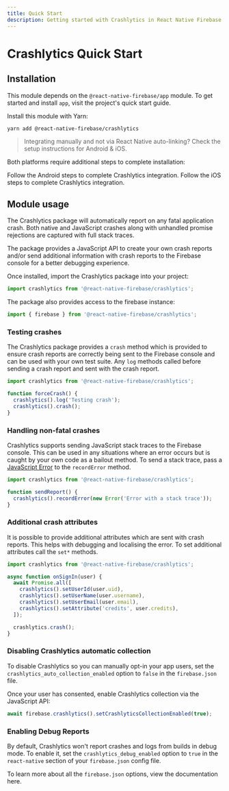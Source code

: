 ```yaml
---
title: Quick Start
description: Getting started with Crashlytics in React Native Firebase
---
```


# Crashlytics Quick Start

## Installation

This module depends on the `@react-native-firebase/app` module. To get started and install `app`,
visit the project's <Anchor version={false} group={false} href="/quick-start">quick start</Anchor> guide.

Install this module with Yarn:

```bash
yarn add @react-native-firebase/crashlytics
```

> Integrating manually and not via React Native auto-linking? Check the setup instructions for <Anchor version group href="/android">Android</Anchor> & <Anchor version group href="/ios">iOS</Anchor>.

Both platforms require additional steps to complete installation:

<Grid columns="2">
	<Block
		title="Android: Additional Steps"
		to="/android-setup"
		icon="android"
		color="#4CAF50"
	>
		Follow the Android steps to complete Crashlytics integration.
  	</Block>
    <Block
		title="iOS: Additional Steps"
        to="/ios-setup"
        icon="phone_iphone"
        color="#2196F3"
    >
        Follow the iOS steps to complete Crashlytics integration.
    </Block>
</Grid>

## Module usage

The Crashlytics package will automatically report on any fatal application crash. Both native and JavaScript
crashes along with unhandled promise rejections are captured with full stack traces.

The package provides a JavaScript API to create your own crash reports and/or send additional information
with crash reports to the Firebase console for a better debugging experience.

Once installed, import the Crashlytics package into your project:

```js
import crashlytics from '@react-native-firebase/crashlytics';
```

The package also provides access to the firebase instance:

```js
import { firebase } from '@react-native-firebase/crashlytics';
```

### Testing crashes

The Crashlytics package provides a `crash` method which is provided to ensure crash reports are correctly
being sent to the Firebase console and can be used with your own test suite. Any `log` methods called before
sending a crash report and sent with the crash report.

```js
import crashlytics from '@react-native-firebase/crashlytics';

function forceCrash() {
  crashlytics().log('Testing crash');
  crashlytics().crash();
}
```

### Handling non-fatal crashes

Crashlytics supports sending JavaScript stack traces to the Firebase console. This can be used in any situations
where an error occurs but is caught by your own code as a bailout method. To
send a stack trace, pass a [JavaScript Error](https://developer.mozilla.org/en-US/docs/Web/JavaScript/Reference/Global_Objects/Error)
to the `recordError` method.

```js
import crashlytics from '@react-native-firebase/crashlytics';

function sendReport() {
  crashlytics().recordError(new Error('Error with a stack trace'));
}
```

### Additional crash attributes

It is possible to provide additional attributes which are sent with crash reports. This helps with debugging and
localising the error. To set additional attributes call the `set*` methods.

```js
import crashlytics from '@react-native-firebase/crashlytics';

async function onSignIn(user) {
  await Promise.all([
    crashlytics().setUserId(user.uid),
    crashlytics().setUserName(user.username),
    crashlytics().setUserEmail(user.email),
    crashlytics().setAttribute('credits', user.credits),
  ]);

  crashlytics.crash();
}
```

### Disabling Crashlytics automatic collection 

To disable Crashlytics so you can manually opt-in your app users, set the `crashlytics_auto_collection_enabled` option to `false` in the `firebase.json` file.

Once your user has consented, enable Crashlytics collection via the JavaScript API:

```js
await firebase.crashlytics().setCrashlyticsCollectionEnabled(true);
```


### Enabling Debug Reports
By default, Crashlytics won't report crashes and logs from builds in debug mode. To enable it, set the `crashlytics_debug_enabled` option to `true` in the `react-native` section of your `firebase.json` config file.

To learn more about all the `firebase.json` options, view the <Anchor version group="app" href="/reference/firebasejsonconfig">documentation here</Anchor>. 
